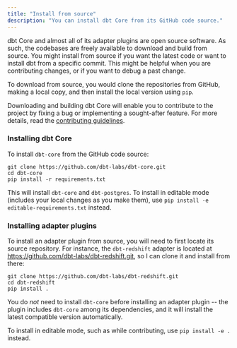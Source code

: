 ```yaml
---
title: "Install from source"
description: "You can install dbt Core from its GitHub code source."
---
```


dbt Core and almost all of its adapter plugins are open source software. As such, the codebases are freely available to download and build from source. You might install from source if you want the latest code or want to install dbt from a specific commit. This might be helpful when you are contributing changes, or if you want to debug a past change.

To download from source, you would clone the repositories from GitHub, making a local copy, and then install the local version using `pip`.

Downloading and building dbt Core will enable you to contribute to the project by fixing a bug or implementing a sought-after feature. For more details, read the [contributing guidelines](https://github.com/dbt-labs/dbt-core/blob/HEAD/CONTRIBUTING.md).

### Installing dbt Core

To install `dbt-core` from the GitHub code source:

```shell
git clone https://github.com/dbt-labs/dbt-core.git
cd dbt-core
pip install -r requirements.txt
```

This will install `dbt-core` and `dbt-postgres`. To install in editable mode (includes your local changes as you make them), use `pip install -e editable-requirements.txt` instead.

### Installing adapter plugins

To install an adapter plugin from source, you will need to first locate its source repository. For instance, the `dbt-redshift` adapter is located at https://github.com/dbt-labs/dbt-redshift.git, so I can clone it and install from there:

```shell
git clone https://github.com/dbt-labs/dbt-redshift.git
cd dbt-redshift
pip install .
```

You do _not_ need to install `dbt-core` before installing an adapter plugin -- the plugin includes `dbt-core` among its dependencies, and it will install the latest compatible version automatically.

To install in editable mode, such as while contributing, use `pip install -e .` instead.

<FAQ path="Core/install-pip-os-prereqs" />
<FAQ path="Core/install-python-compatibility" />
<FAQ path="Core/install-pip-best-practices" />
